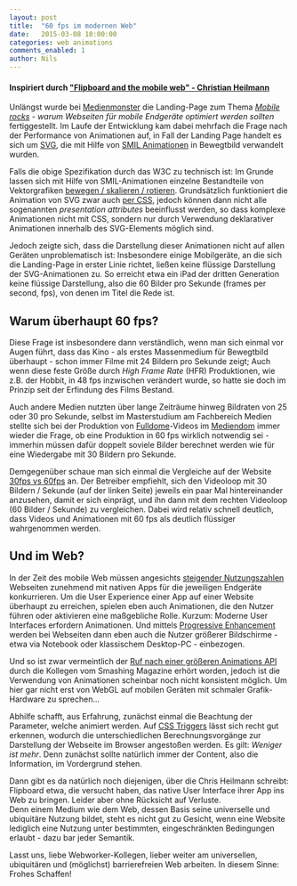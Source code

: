 ```yaml
---
layout: post
title:  "60 fps im modernen Web"
date:   2015-03-08 10:00:00
categories: web animations
comments_enabled: 1
author: Nils
---
```



#### Inspiriert durch ["Flipboard and the mobile web" - Christian Heilmann](http://christianheilmann.com/2015/02/15/flipboard-and-the-mobile-web-dream/)  


Unlängst wurde bei [Medienmonster](http://www.medienmonster.com/) die Landing-Page zum Thema *[Mobile rocks](http://www.mobil.rocks/) - warum Webseiten für mobile Endgeräte optimiert werden sollten* fertiggestellt. Im Laufe der Entwicklung kam dabei mehrfach die Frage nach der Performance von Animationen auf, in Fall der Landing Page handelt es sich um [SVG](http://de.wikipedia.org/wiki/Scalable_Vector_Graphics), die mit Hilfe von [SMIL Animationen](http://www.w3.org/TR/smil-animation/) in Bewegtbild verwandelt wurden.  

Falls die obige Spezifikation durch das W3C zu technisch ist: Im Grunde lassen sich mit Hilfe von SMIL-Animationen einzelne Bestandteile von Vektorgrafiken [bewegen / skalieren / rotieren](https://developer.mozilla.org/en-US/docs/Web/SVG/SVG_animation_with_SMIL). Grundsätzlich funktioniert die Animation von SVG zwar auch [per CSS](http://slides.com/sarasoueidan/styling-animating-svgs-with-css--2#/), jedoch können dann nicht alle sogenannten *presentation attributes* beeinflusst werden, so dass komplexe Animationen nicht mit CSS, sondern nur durch Verwendung deklarativer Animationen innerhalb des SVG-Elements möglich sind.

Jedoch zeigte sich, dass die Darstellung dieser Animationen nicht auf allen Geräten unproblematisch ist: Insbesondere einige Mobilgeräte, an die sich die Landing-Page in erster Linie richtet, ließen keine flüssige Darstellung der SVG-Animationen zu. So erreicht etwa ein iPad der dritten Generation keine flüssige Darstellung, also die 60 Bilder pro Sekunde (frames per second, fps), von denen im Titel die Rede ist.

## Warum überhaupt 60 fps?  
Diese Frage ist insbesondere dann verständlich, wenn man sich einmal vor Augen führt, dass das Kino - als erstes Massenmedium für Bewegtbild überhaupt - schon immer Filme mit 24 Bildern pro Sekunde zeigt; Auch wenn diese feste Größe durch *High Frame Rate* (HFR) Produktionen, wie z.B. der Hobbit, in 48 fps inzwischen verändert wurde, so hatte sie doch im Prinzip seit der Erfindung des Films Bestand.

Auch andere Medien nutzten über lange Zeiträume hinweg Bildraten von 25 oder 30 pro Sekunde, selbst im Masterstudium am Fachbereich Medien stellte sich bei der Produktion von [Fulldome](http://de.wikipedia.org/wiki/Fulldome)-Videos im [Mediendom](http://www.fh-kiel.de/index.php?id=mediendom) immer wieder die Frage, ob eine Produktion in 60 fps wirklich notwendig sei - immerhin müssen dafür doppelt soviele Bilder berechnet werden wie für eine Wiedergabe mit 30 Bildern pro Sekunde.

Demgegenüber schaue man sich einmal die Vergleiche auf der Website [30fps vs 60fps](http://30vs60.com/) an. Der Betreiber empfiehlt, sich den Videoloop mit 30 Bildern / Sekunde (auf der linken Seite) jeweils ein paar Mal hintereinander anzusehen, damit er sich einprägt, und ihn dann mit dem rechten Videoloop (60 Bilder / Sekunde) zu vergleichen. Dabei wird relativ schnell deutlich, dass Videos und Animationen mit 60 fps als deutlich flüssiger wahrgenommen werden.

## Und im Web?
In der Zeit des mobile Web müssen angesichts [steigender Nutzungszahlen](http://www.initiatived21.de/wp-content/uploads/2014/12/Mobile-Internetnutzung-2014_WEB.pdf) Webseiten zunehmend mit nativen Apps für die jeweiligen Endgeräte konkurrieren. Um die User Experience einer App auf einer Website überhaupt zu erreichen, spielen eben auch Animationen, die den Nutzer führen oder aktivieren eine maßgebliche Rolle. Kurzum: Moderne User Interfaces erfordern Animationen. Und mittels [Progressive Enhancement](https://en.wikipedia.org/wiki/Progressive_enhancement) werden bei Webseiten dann eben auch die Nutzer größerer Bildschirme - etwa via Notebook oder klassischem Desktop-PC - einbezogen.

Und so ist zwar vermeintlich der [Ruf nach einer größeren Animations API](http://www.smashingmagazine.com/2013/03/04/animating-web-gonna-need-bigger-api/) durch die Kollegen vom Smashing Magazine erhört worden, jedoch ist die Verwendung von Animationen scheinbar noch nicht konsistent möglich. Um hier gar nicht erst von WebGL auf mobilen Geräten mit schmaler Grafik-Hardware zu sprechen...

Abhilfe schafft, aus Erfahrung, zunächst einmal die Beachtung der Parameter, welche animiert werden. Auf [CSS Triggers](http://csstriggers.com/) lässt sich recht gut erkennen, wodurch die unterschiedlichen Berechnungsvorgänge zur Darstellung der Webseite im Browser angestoßen werden. Es gilt: *Weniger ist mehr*. Denn zunächst sollte natürlich immer der Content, also die Information, im Vordergrund stehen.

Dann gibt es da natürlich noch diejenigen, über die Chris Heilmann schreibt:   Flipboard etwa, die versucht haben, das native User Interface ihrer App ins Web zu bringen. Leider aber ohne Rücksicht auf Verluste.  
Denn einem Medium wie dem Web, dessen Basis seine universelle und ubiquitäre Nutzung bildet, steht es nicht gut zu Gesicht, wenn eine Website lediglich eine Nutzung unter bestimmten, eingeschränkten Bedingungen erlaubt - dazu bar jeder Semantik.

Lasst uns, liebe Webworker-Kollegen, lieber weiter am universellen, ubiquitären und (möglichst) barrierefreien Web arbeiten. In diesem Sinne: Frohes Schaffen!
